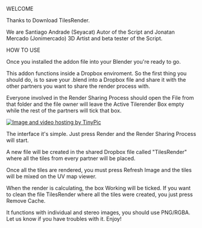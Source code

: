 WELCOME

Thanks to Download TilesRender.

We are Santiago Andrade (Seyacat) Autor of the Script and Jonatan Mercado (Jonimercado) 3D Artist and beta tester of the Script.


HOW TO USE

Once you installed the addon file into your Blender you're ready to go.

This addon functions inside a Dropbox enviroment. So the first thing you should do, is to save your .blend into a Dropbox file and share it with the other partners you want to share the render process with.

Everyone involved in the Render Sharing Process should open the File from that folder and the file owner will leave the Active Tilerender Box empty while the rest of the partners will tick that box.

<a href="http://es.tinypic.com?ref=a3m61d" target="_blank"><img src="http://i67.tinypic.com/a3m61d.png" border="0" alt="Image and video hosting by TinyPic"></a>

The interface it's simple. Just press Render and the Render Sharing Process will start.

A new file will be created in the shared Dropbox file called "TilesRender" where all the tiles from every partner will be placed.

Once all the tiles are rendered, you must press Refresh Image and the tiles will be mixed on the UV map viewer.

When the render is calculating, the box Working will be ticked.
If you want to clean the file TilesRender where all the tiles were created, you just press Remove Cache.

It functions with individual and stereo images, you should use PNG/RGBA.
Let us know if you have troubles with it.
Enjoy!
